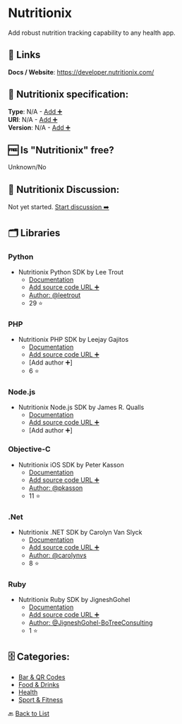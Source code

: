 # Nutritionix
Add robust nutrition tracking capability to any health app.

##  🔗 Links
**Docs / Website**: https://developer.nutritionix.com/

## 🧬 Nutritionix specification:
**Type**: N/A - [Add ➕](https://github.com/apis-list/apis-list/edit/main/apis-list.yaml)  
**URI**: N/A - [Add ➕](https://github.com/apis-list/apis-list/edit/main/apis-list.yaml)  
**Version**: N/A - [Add ➕](https://github.com/apis-list/apis-list/edit/main/apis-list.yaml)

## 🆓 Is "Nutritionix" free?
 Unknown/No 

## 💬 Nutritionix Discussion:
Not yet started. [Start discussion ➡️](https://github.com/apis-list/apis-list/discussions/new)

## 🗂️ Libraries
### Python
- Nutritionix Python SDK by Lee Trout
    - [Documentation](https://github.com/leetrout/python-nutritionix)
    - [Add source code URL ➕]()
    - [Author: @leetrout](https://github.com/leetrout)
    - 29 ⭐

### PHP
- Nutritionix PHP SDK by Leejay Gajitos
    - [Documentation](https://github.com/nutritionix/api-library-php)
    - [Add source code URL ➕]()
    - [Add author ➕]
    - 6 ⭐

### Node.js
- Nutritionix Node.js SDK by James R. Qualls
    - [Documentation](https://www.npmjs.com/package/nutritionix)
    - [Add source code URL ➕]()
    - [Add author ➕]

### Objective-C
- Nutritionix iOS SDK by Peter Kasson
    - [Documentation](https://github.com/pkasson/nutritionix_iOS_lib)
    - [Add source code URL ➕]()
    - [Author: @pkasson](https://github.com/pkasson)
    - 11 ⭐

### .Net
- Nutritionix .NET SDK by Carolyn Van Slyck
    - [Documentation](https://github.com/carolynvs/nutritionix)
    - [Add source code URL ➕]()
    - [Author: @carolynvs](https://github.com/carolynvs)
    - 8 ⭐

### Ruby
- Nutritionix Ruby SDK by JigneshGohel
    - [Documentation](https://github.com/JigneshGohel-BoTreeConsulting/nutritionix-api-ruby-library/tree/api_v_1_1)
    - [Add source code URL ➕]()
    - [Author: @JigneshGohel-BoTreeConsulting](https://github.com/JigneshGohel-BoTreeConsulting)
    - 1 ⭐


## 🗄️ Categories:
- [Bar & QR Codes](https://github.com/apis-list/apis-list#bar--qr-codes-)
- [Food & Drinks](https://github.com/apis-list/apis-list#food--drinks-)
- [Health](https://github.com/apis-list/apis-list#health-)
- [Sport & Fitness](https://github.com/apis-list/apis-list#sport--fitness-)

🔙  [Back to List](https://github.com/apis-list/apis-list)

